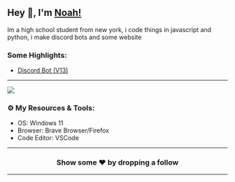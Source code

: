 ## Hey 👋, I'm [Noah!](https://spicedevelopment.com/)

Im a high school student from new york, i code things in javascript and python, i make discord bots and some website

### Some Highlights:

- [Discord Bot (V13)](https://github.com/spiceythedev/Spice-Bot)
---

<img src="https://github-readme-stats.vercel.app/api?username=noahmorlock&&show_icons=true&title_color=ffffff&icon_color=bb2acf&text_color=daf7dc&bg_color=151515">

### ⚙️ My Resources & Tools:

- OS: Windows 11
- Browser: Brave Browser/Firefox
- Code Editor: VSCode
---

<h3 align=center>Show some ❤️ by dropping a follow</h3>

---
